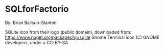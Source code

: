 # SQLforFactorio

By: Brian Ballsun-Stanton

SQLite icon from their logo (public domain), downloaded from: https://www.nuget.org/packages?q=sqlite
Gnome Terminal icon (C) GNOME developers, under a CC-BY-SA